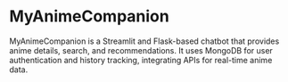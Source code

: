 # MyAnimeCompanion
MyAnimeCompanion is a Streamlit and Flask-based chatbot that provides anime details, search, and recommendations. It uses MongoDB for user authentication and history tracking, integrating APIs for real-time anime data.
